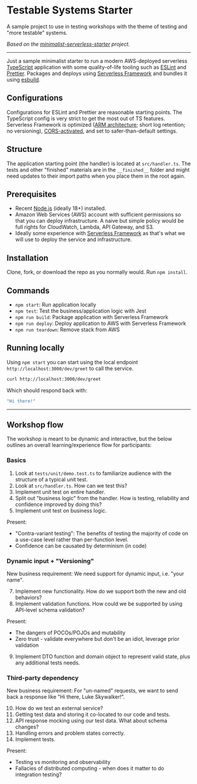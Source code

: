 # Testable Systems Starter

A sample project to use in testing workshops with the theme of testing and "more testable" systems.

_Based on the [minimalist-serverless-starter](https://github.com/mikaelvesavuori/minimalist-serverless-starter) project._

---

Just a sample minimalist starter to run a modern AWS-deployed serverless [TypeScript](https://www.typescriptlang.org) application with some quality-of-life tooling such as [ESLint](https://eslint.org) and [Prettier](https://prettier.io). Packages and deploys using [Serverless Framework](https://www.serverless.com) and bundles it using [esbuild](https://github.com/evanw/esbuild).

## Configurations

Configurations for ESLint and Prettier are reasonable starting points. The TypeScript config is very strict to get the most out of TS features. Serverless Framework is optimized ([ARM architecture](https://aws.amazon.com/blogs/aws/aws-lambda-functions-powered-by-aws-graviton2-processor-run-your-functions-on-arm-and-get-up-to-34-better-price-performance/); short log retention; no versioning), [CORS-activated](https://www.serverless.com/blog/cors-api-gateway-survival-guide/), and set to safer-than-default settings.

## Structure

The application starting point (the handler) is located at `src/handler.ts`. The tests and other "finished" materials are in the `__finished__` folder and might need updates to their import paths when you place them in the root again.

## Prerequisites

- Recent [Node.js](https://nodejs.org/en/) (ideally 18+) installed.
- Amazon Web Services (AWS) account with sufficient permissions so that you can deploy infrastructure. A naive but simple policy would be full rights for CloudWatch, Lambda, API Gateway, and S3.
- Ideally some experience with [Serverless Framework](https://www.serverless.com) as that's what we will use to deploy the service and infrastructure.

## Installation

Clone, fork, or download the repo as you normally would. Run `npm install`.

## Commands

- `npm start`: Run application locally
- `npm test`: Test the business/application logic with Jest
- `npm run build`: Package application with Serverless Framework
- `npm run deploy`: Deploy application to AWS with Serverless Framework
- `npm run teardown`: Remove stack from AWS

## Running locally

Using `npm start` you can start using the local endpoint `http://localhost:3000/dev/greet` to call the service.

```bash
curl http://localhost:3000/dev/greet
```

Which should respond back with:

```bash
"Hi there!"
```

---

## Workshop flow

The workshop is meant to be dynamic and interactive, but the below outlines an overall learning/experience flow for participants:

### Basics

1. Look at `tests/unit/demo.test.ts` to familiarize audience with the structure of a typical unit test.
2. Look at `src/handler.ts`. How can we test this?
3. Implement unit test on entire handler.
4. Split out "business logic" from the handler. How is testing, reliability and confidence improved by doing this?
5. Implement unit test on business logic.

Present:

- "Contra-variant testing": The benefits of testing the majority of code on a use-case level rather than per-function level.
- Confidence can be causated by determinism (in code)

### Dynamic input + "Versioning"

New business requirement: We need support for dynamic input, i.e. "your name".

7. Implement new functionality. How do we support both the new and old behaviors?
8. Implement validation functions. How could we be supported by using API-level schema validation?

Present:

- The dangers of POCOs/POJOs and mutability
- Zero trust - validate everywhere but don't be an idiot, leverage prior validation

9. Implement DTO function and domain object to represent valid state, plus any additional tests needs.

### Third-party dependency

New business requirement: For "un-named" requests, we want to send back a response like "Hi there, Luke Skywalker!".

10. How do we test an external service?
11. Getting test data and storing it co-located to our code and tests.
12. API response mocking using our test data. What about schema changes?
13. Handling errors and problem states correctly.
14. Implement tests.

Present:

- Testing vs monitoring and observability
- Fallacies of distributed computing - when does it matter to do integration testing?
